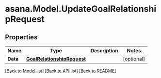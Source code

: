 
# asana.Model.UpdateGoalRelationshipRequest

## Properties

Name | Type | Description | Notes
------------ | ------------- | ------------- | -------------
**Data** | [**GoalRelationshipRequest**](GoalRelationshipRequest.md) |  | [optional] 

[[Back to Model list]](../README.md#documentation-for-models)
[[Back to API list]](../README.md#documentation-for-api-endpoints)
[[Back to README]](../README.md)

